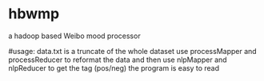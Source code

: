 # hbwmp
a hadoop based Weibo mood processor

#usage:
data.txt is a truncate of the whole dataset
use processMapper and processReducer to reformat the data
and then use nlpMapper and nlpReducer to get the tag (pos/neg) 
the program is easy to read
